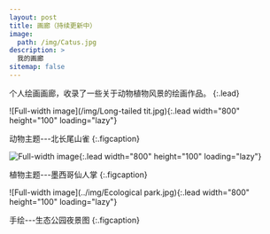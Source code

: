 ```yaml
---
layout: post
title: 画廊（持续更新中）
image: 
  path: /img/Catus.jpg
description: >
  我的画廊
sitemap: false
---
```


个人绘画画廊，收录了一些关于动物植物风景的绘画作品。
{:.lead}

![Full-width image](/img/Long-tailed tit.jpg){:.lead width="800" height="100" loading="lazy"}

动物主题---北长尾山雀
{:.figcaption}

![Full-width image](../img/Catus.jpg){:.lead width="800" height="100" loading="lazy"}

植物主题---墨西哥仙人掌
{:.figcaption}

![Full-width image](../img/Ecological park.jpg){:.lead width="800" height="100" loading="lazy"}

手绘---生态公园夜景图
{:.figcaption}
